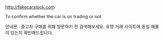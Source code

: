 http://fakecarstock.com

To confirm whether the car is on trading or not.

안내문 : 중고차 구매를 위해 방문하기 전 검색해보세요. 유명 거래 사이트에 동일 매물이 있는지 확인해드립니다.
